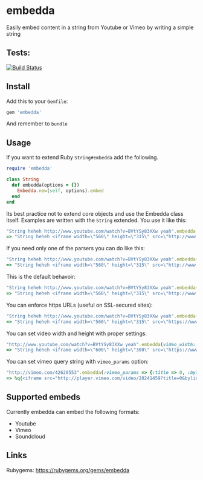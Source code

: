 embedda
=======

Easily embed content in a string from Youtube or Vimeo by writing a simple string

## Tests:

[![Build Status](https://travis-ci.org/kaspergrubbe/embedda.png)](https://travis-ci.org/kaspergrubbe/embedda)

## Install

Add this to your `Gemfile`:

```ruby
gem 'embedda'
```

And remember to `bundle`

## Usage

If you want to extend Ruby `String#embedda` add the following.

```ruby
require 'embedda'

class String
  def embedda(options = {})
    Embedda.new(self, options).embed
  end
end
```
 
Its best practice not to extend core objects and use the Embedda class itself.
Examples are written with the `String` extended. You use it like this:

```ruby
"String heheh http://www.youtube.com/watch?v=BVtYSy83XXw yeah".embedda
=> "String heheh <iframe width=\"560\" height=\"315\" src=\"http://www.youtube.com/embed/BVtYSy83XXw\" frameborder=\"0\" allowfullscreen></iframe> yeah"
```

If you need only one of the parsers you can do like this:

```ruby
"String heheh http://www.youtube.com/watch?v=BVtYSy83XXw yeah".embedda(:filters => :youtube)
=> "String heheh <iframe width=\"560\" height=\"315\" src=\"http://www.youtube.com/embed/BVtYSy83XXw\" frameborder=\"0\" allowfullscreen></iframe> yeah"
```

This is the default behavoir:

```ruby
"String heheh http://www.youtube.com/watch?v=BVtYSy83XXw yeah".embedda(:filters => [:youtube, :vimeo])
=> "String heheh <iframe width=\"560\" height=\"315\" src=\"http://www.youtube.com/embed/BVtYSy83XXw\" frameborder=\"0\" allowfullscreen></iframe> yeah"
```

You can enforce https URLs (useful on SSL-secured sites):

```ruby
"String heheh http://www.youtube.com/watch?v=BVtYSy83XXw yeah".embedda(ssl: true)
=> "String heheh <iframe width=\"560\" height=\"315\" src=\"https://www.youtube.com/embed/BVtYSy83XXw\" frameborder=\"0\" allowfullscreen></iframe> yeah"
```

You can set video width and height with proper settings:

```ruby
"http://www.youtube.com/watch?v=BVtYSy83XXw yeah".embedda(video_width: 600, video_height: 300)
=> "String heheh <iframe width=\"600\" height=\"300\" src=\"https://www.youtube.com/embed/BVtYSy83XXw\" frameborder=\"0\" allowfullscreen></iframe> yeah"
```

You can set vimeo query string with `vimeo_params` option:

```ruby
"http://vimeo.com/42620553".embedda(:vimeo_params => {:title => 0, :byline => 0, :portrait => 0, :color => "42b7ed"})
=> %q{<iframe src="http://player.vimeo.com/video/20241459?title=0&byline=0&portrait=0&color=42b7ed" width="560" height="315" frameborder="0" webkitAllowFullScreen mozallowfullscreen allowFullScreen></iframe>}
```

## Supported embeds

Currently embedda can embed the following formats:

* Youtube
* Vimeo
* Soundcloud

## Links

Rubygems: https://rubygems.org/gems/embedda
